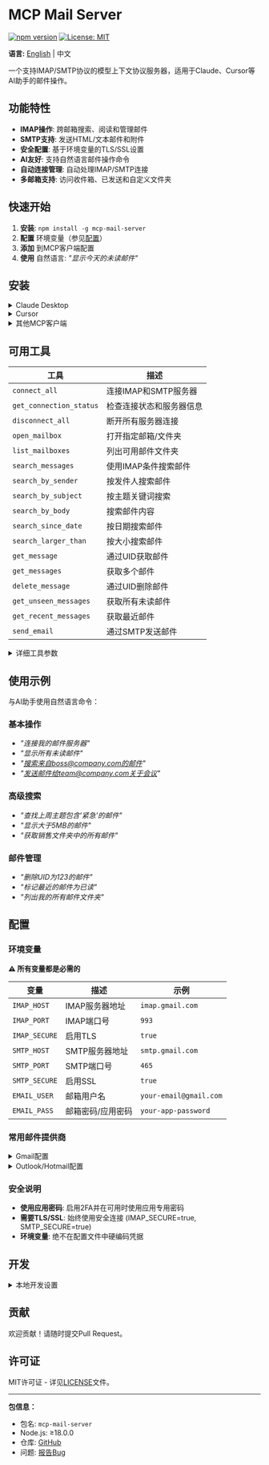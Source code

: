 # MCP Mail Server

[![npm version](https://badge.fury.io/js/mcp-mail-server.svg)](https://www.npmjs.com/package/mcp-mail-server)
[![License: MIT](https://img.shields.io/badge/License-MIT-yellow.svg)](https://opensource.org/licenses/MIT)

**语言:** [English](README.md) | 中文

一个支持IMAP/SMTP协议的模型上下文协议服务器，适用于Claude、Cursor等AI助手的邮件操作。

## 功能特性

- **IMAP操作**: 跨邮箱搜索、阅读和管理邮件
- **SMTP支持**: 发送HTML/文本邮件和附件
- **安全配置**: 基于环境变量的TLS/SSL设置
- **AI友好**: 支持自然语言邮件操作命令
- **自动连接管理**: 自动处理IMAP/SMTP连接
- **多邮箱支持**: 访问收件箱、已发送和自定义文件夹

## 快速开始

1. **安装**: `npm install -g mcp-mail-server`
2. **配置** 环境变量（参见[配置](#配置)）
3. **添加** 到MCP客户端配置
4. **使用** 自然语言: *"显示今天的未读邮件"*

## 安装

<details>
<summary>Claude Desktop</summary>

添加到你的 `claude_desktop_config.json`:

```json
{
  "mcpServers": {
    "mcp-mail-server": {
      "command": "npx",
      "args": ["mcp-mail-server"],
      "env": {
        "IMAP_HOST": "your-imap-server.com",
        "IMAP_PORT": "993",
        "IMAP_SECURE": "true",
        "SMTP_HOST": "your-smtp-server.com",
        "SMTP_PORT": "465",
        "SMTP_SECURE": "true",
        "EMAIL_USER": "your-email@domain.com",
        "EMAIL_PASS": "your-password"
      }
    }
  }
}
```

</details>

<details>
<summary>Cursor</summary>

添加到Cursor的MCP设置:

```json
{
  "mcpServers": {
    "mcp-mail-server": {
      "command": "npx",
      "args": ["mcp-mail-server"],
      "env": {
        "IMAP_HOST": "your-imap-server.com",
        "IMAP_PORT": "993",
        "IMAP_SECURE": "true",
        "SMTP_HOST": "your-smtp-server.com",
        "SMTP_PORT": "465",
        "SMTP_SECURE": "true",
        "EMAIL_USER": "your-email@domain.com",
        "EMAIL_PASS": "your-password"
      }
    }
  }
}
```

</details>

<details>
<summary>其他MCP客户端</summary>

全局安装方式:

```bash
npm install -g mcp-mail-server
```

然后配置:

```json
{
  "mcpServers": {
    "mcp-mail-server": {
      "command": "mcp-mail-server"
    }
  }
}
```

</details>

## 可用工具

| 工具 | 描述 |
|------|------|
| `connect_all` | 连接IMAP和SMTP服务器 |
| `get_connection_status` | 检查连接状态和服务器信息 |
| `disconnect_all` | 断开所有服务器连接 |
| `open_mailbox` | 打开指定邮箱/文件夹 |
| `list_mailboxes` | 列出可用邮件文件夹 |
| `search_messages` | 使用IMAP条件搜索邮件 |
| `search_by_sender` | 按发件人搜索邮件 |
| `search_by_subject` | 按主题关键词搜索 |
| `search_by_body` | 搜索邮件内容 |
| `search_since_date` | 按日期搜索邮件 |
| `search_larger_than` | 按大小搜索邮件 |
| `get_message` | 通过UID获取邮件 |
| `get_messages` | 获取多个邮件 |
| `delete_message` | 通过UID删除邮件 |
| `get_unseen_messages` | 获取所有未读邮件 |
| `get_recent_messages` | 获取最近邮件 |
| `send_email` | 通过SMTP发送邮件 |

<details>
<summary>详细工具参数</summary>

### 连接管理
- **connect_all**: 无需参数
- **get_connection_status**: 无需参数  
- **disconnect_all**: 无需参数

### 邮箱操作  
- **open_mailbox**: `mailboxName` (字符串, 默认: "INBOX"), `readOnly` (布尔值)
- **list_mailboxes**: 无需参数

### 搜索操作
- **search_messages**: `criteria` (数组, IMAP搜索条件)
- **search_by_sender**: `sender` (字符串, 邮箱地址)
- **search_by_subject**: `subject` (字符串, 关键词)
- **search_by_body**: `text` (字符串, 搜索文本)
- **search_since_date**: `date` (字符串, 日期格式)
- **search_larger_than**: `size` (数字, 字节数)

### 邮件操作
- **get_message**: `uid` (数字), `markSeen` (布尔值, 可选)
- **get_messages**: `uids` (数组), `markSeen` (布尔值, 可选)
- **delete_message**: `uid` (数字)

### 邮件发送
- **send_email**: `to` (字符串), `subject` (字符串), `text` (字符串, 可选), `html` (字符串, 可选), `cc` (字符串, 可选), `bcc` (字符串, 可选)

</details>


## 使用示例

与AI助手使用自然语言命令：

### 基本操作
- *"连接我的邮件服务器"*
- *"显示所有未读邮件"*  
- *"搜索来自boss@company.com的邮件"*
- *"发送邮件给team@company.com关于会议"*

### 高级搜索
- *"查找上周主题包含'紧急'的邮件"*
- *"显示大于5MB的邮件"*
- *"获取销售文件夹中的所有邮件"*

### 邮件管理  
- *"删除UID为123的邮件"*
- *"标记最近的邮件为已读"*
- *"列出我的所有邮件文件夹"*

## 配置

### 环境变量

**⚠️ 所有变量都是必需的**

| 变量 | 描述 | 示例 |
|------|------|------|
| `IMAP_HOST` | IMAP服务器地址 | `imap.gmail.com` |
| `IMAP_PORT` | IMAP端口号 | `993` |
| `IMAP_SECURE` | 启用TLS | `true` |
| `SMTP_HOST` | SMTP服务器地址 | `smtp.gmail.com` |
| `SMTP_PORT` | SMTP端口号 | `465` |
| `SMTP_SECURE` | 启用SSL | `true` |
| `EMAIL_USER` | 邮箱用户名 | `your-email@gmail.com` |
| `EMAIL_PASS` | 邮箱密码/应用密码 | `your-app-password` |

### 常用邮件提供商

<details>
<summary>Gmail配置</summary>

```bash
IMAP_HOST=imap.gmail.com
IMAP_PORT=993
IMAP_SECURE=true
SMTP_HOST=smtp.gmail.com
SMTP_PORT=465
SMTP_SECURE=true
EMAIL_USER=your-email@gmail.com
EMAIL_PASS=your-app-password
```

**注意**: 使用[应用专用密码](https://support.google.com/accounts/answer/185833)而不是常规密码。

</details>

<details>
<summary>Outlook/Hotmail配置</summary>

```bash
IMAP_HOST=outlook.office365.com
IMAP_PORT=993
IMAP_SECURE=true
SMTP_HOST=smtp.office365.com
SMTP_PORT=587
SMTP_SECURE=true
EMAIL_USER=your-email@outlook.com
EMAIL_PASS=your-password
```

</details>

### 安全说明

- **使用应用密码**: 启用2FA并在可用时使用应用专用密码
- **需要TLS/SSL**: 始终使用安全连接 (IMAP_SECURE=true, SMTP_SECURE=true)
- **环境变量**: 绝不在配置文件中硬编码凭据

## 开发

<details>
<summary>本地开发设置</summary>

1. **克隆仓库**:
   ```bash
   git clone https://github.com/yunfeizhu/mcp-mail-server.git
   cd mcp-mail-server
   ```

2. **安装依赖**:
   ```bash
   npm install
   ```

3. **构建项目**:
   ```bash
   npm run build
   ```

4. **设置环境变量**:
   ```bash
   export IMAP_HOST=your-imap-server.com
   export IMAP_PORT=993
   export IMAP_SECURE=true
   export SMTP_HOST=your-smtp-server.com
   export SMTP_PORT=465
   export SMTP_SECURE=true
   export EMAIL_USER=your-email@domain.com
   export EMAIL_PASS=your-password
   ```

5. **运行服务器**:
   ```bash
   npm start
   ```

</details>

## 贡献

欢迎贡献！请随时提交Pull Request。

## 许可证

MIT许可证 - 详见[LICENSE](LICENSE)文件。

---

**包信息：**
- 包名: `mcp-mail-server`
- Node.js: ≥18.0.0
- 仓库: [GitHub](https://github.com/yunfeizhu/mcp-mail-server)
- 问题: [报告Bug](https://github.com/yunfeizhu/mcp-mail-server/issues)